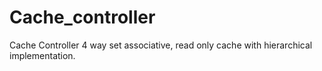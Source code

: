 # Cache_controller
Cache Controller 4 way set associative, read only cache with hierarchical implementation.
